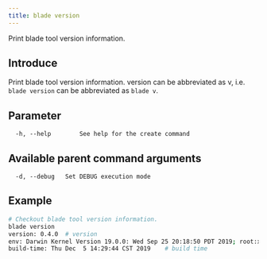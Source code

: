 ```yaml
---
title: blade version
---
```


Print blade tool version information.

## Introduce

Print blade tool version information.
version can be abbreviated as v, i.e. `blade version` can be abbreviated as `blade v`.

## Parameter

```text
  -h, --help        See help for the create command
```

## Available parent command arguments

```text
  -d, --debug   Set DEBUG execution mode
```

## Example

```bash
# Checkout blade tool version information.
blade version
version: 0.4.0  # version
env: Darwin Kernel Version 19.0.0: Wed Sep 25 20:18:50 PDT 2019; root:xnu-6153.11.26~2/RELEASE_X86_64 x86_64    # environment
build-time: Thu Dec  5 14:29:44 CST 2019    # build time
```
